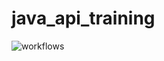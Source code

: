# java_api_training
![workflows](https://github.com/Ouma4/java-api-training/actions/workflows/build.yml/badge.svg)

